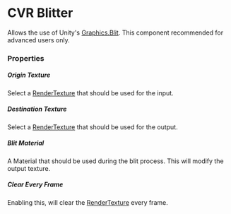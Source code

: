 # CVR Blitter <div class="whitelisted" data-list="W"></div>
Allows the use of Unity's [Graphics.Blit](https://docs.unity3d.com/ScriptReference/Graphics.Blit.html). This component 
recommended for advanced users only.

### Properties

##### Origin Texture
Select a [RenderTexture](https://docs.unity3d.com/Manual/class-RenderTexture.html) that should be used for the input.

##### Destination Texture
Select a [RenderTexture](https://docs.unity3d.com/Manual/class-RenderTexture.html) that should be used for the output.

##### Blit Material
A Material that should be used during the blit process. This will modify the output texture.

##### Clear Every Frame
Enabling this, will clear the [RenderTexture](https://docs.unity3d.com/Manual/class-RenderTexture.html) every frame.